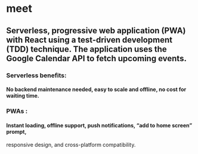 # meet

## Serverless, progressive web application (PWA) with React using a test-driven development (TDD) technique. The application uses the Google Calendar API to fetch upcoming events.


### Serverless benefits:
#### No backend maintenance needed, easy to scale and offline, no cost for waiting time.

### PWAs : 
#### Instant loading, offline support, push notifications, “add to home screen” prompt,
responsive design, and cross-platform compatibility.


